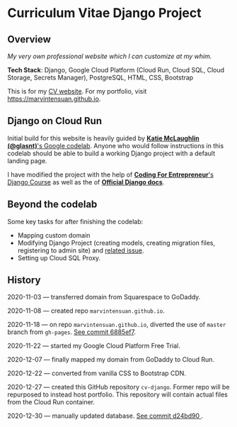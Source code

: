 # Curriculum Vitae Django Project

## Overview

_My very own professional website which I can customize at my whim._

__Tech Stack__: Django, Google Cloud Platform (Cloud Run, Cloud SQL, Cloud Storage, Secrets Manager), PostgreSQL, HTML, CSS, Bootstrap

This is for my [CV website](https://www.marvintensuan.com). For my portfolio, visit https://marvintensuan.github.io.

## Django on Cloud Run

Initial build for this website is heavily guided by [__Katie McLaughlin (@glasnt)__'s Google codelab](https://codelabs.developers.google.com/codelabs/cloud-run-django/). Anyone who would follow instructions in this codelab should be able to build a working Django project with a default landing page.

I have modified the project with the help of [__Coding For Entrepreneur__'s Django Course](https://www.youtube.com/watch?v=F5mRW0jo-U4) as well as the of [__Official Django docs__](https://docs.djangoproject.com/en/3.1/).

## Beyond the codelab

Some key tasks for after finishing the codelab:

- Mapping custom domain
- Modifying Django Project (creating models, creating migration files, registering to admin site) and [related issue](https://stackoverflow.com/questions/6893988/app-or-model-not-showing-up-in-django-admin).
- Setting up Cloud SQL Proxy.

## History

2020-11-03 &mdash; transferred domain from Squarespace to GoDaddy.

2020-11-08 &mdash; created repo `marvintensuan.github.io`.

2020-11-18 &mdash; on repo `marvintensuan.github.io`, diverted the use of `master` branch from `gh-pages`. [See commit 6885ef7](https://github.com/marvintensuan/marvintensuan.github.io/commit/6885ef7014063b3c7b0fb32d6d5f1545cf578e85).

2020-11-22 &mdash; started my Google Cloud Platform Free Trial.

2020-12-07 &mdash; finally mapped my domain from GoDaddy to Cloud Run.

2020-12-22 &mdash; converted from vanilla CSS to Bootstrap CDN.

2020-12-27 &mdash; created this GitHub repository `cv-django`. Former repo will be repurposed to instead host portfolio. This repository will contain actual files from the Cloud Run container.

2020-12-30 &mdash; manually updated database. [See commit d24bd90
](https://github.com/marvintensuan/marvintensuan.github.io/commit/d24bd90d5cc493a91b2c30a30ca2a898175342ba).